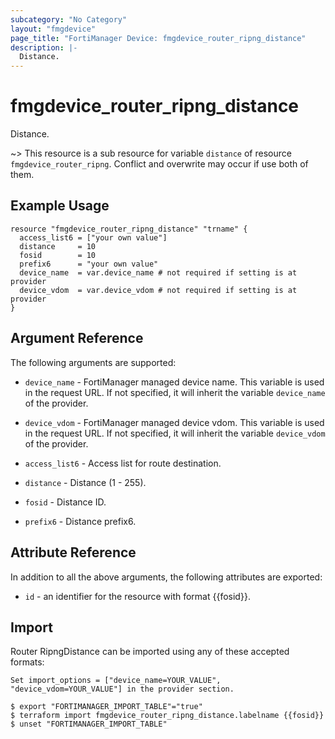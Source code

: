 ```yaml
---
subcategory: "No Category"
layout: "fmgdevice"
page_title: "FortiManager Device: fmgdevice_router_ripng_distance"
description: |-
  Distance.
---
```


# fmgdevice_router_ripng_distance
Distance.

~> This resource is a sub resource for variable `distance` of resource `fmgdevice_router_ripng`. Conflict and overwrite may occur if use both of them.



## Example Usage

```hcl
resource "fmgdevice_router_ripng_distance" "trname" {
  access_list6 = ["your own value"]
  distance     = 10
  fosid        = 10
  prefix6      = "your own value"
  device_name  = var.device_name # not required if setting is at provider
  device_vdom  = var.device_vdom # not required if setting is at provider
}
```

## Argument Reference


The following arguments are supported:

* `device_name` - FortiManager managed device name. This variable is used in the request URL. If not specified, it will inherit the variable `device_name` of the provider.
* `device_vdom` - FortiManager managed device vdom. This variable is used in the request URL. If not specified, it will inherit the variable `device_vdom` of the provider.

* `access_list6` - Access list for route destination.
* `distance` - Distance (1 - 255).
* `fosid` - Distance ID.
* `prefix6` - Distance prefix6.


## Attribute Reference

In addition to all the above arguments, the following attributes are exported:
* `id` - an identifier for the resource with format {{fosid}}.

## Import

Router RipngDistance can be imported using any of these accepted formats:
```
Set import_options = ["device_name=YOUR_VALUE", "device_vdom=YOUR_VALUE"] in the provider section.

$ export "FORTIMANAGER_IMPORT_TABLE"="true"
$ terraform import fmgdevice_router_ripng_distance.labelname {{fosid}}
$ unset "FORTIMANAGER_IMPORT_TABLE"
```

